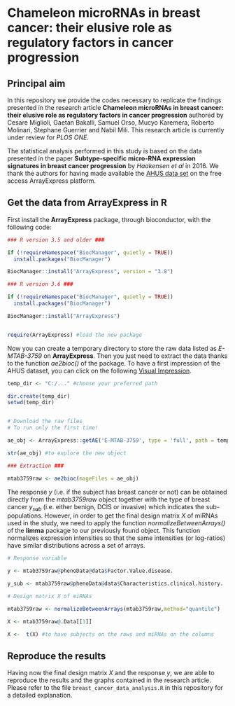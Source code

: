 Chameleon microRNAs in breast cancer: their elusive role as regulatory factors in cancer progression
====================================================================================================

Principal aim
-------------

In this repository we provide the codes necessary to replicate the findings presented in the research article **Chameleon microRNAs in breast cancer: their elusive role as regulatory factors in cancer progression** authored by Cesare Miglioli, Gaetan Bakalli, Samuel Orso, Mucyo Karemera, Roberto Molinari, Stephane Guerrier and Nabil Mili. This research article is currently under review for *PLOS ONE*.

The statistical analysis performed in this study is based on the data presented in the paper **Subtype-specific micro-RNA expression signatures in breast cancer progression** by *Haakensen et al* in 2016. We thank the authors for having made available the [AHUS data set](https://www.ebi.ac.uk/arrayexpress/experiments/E-MTAB-3759/?query=AHUS) on the free access ArrayExpress platform.

Get the data from ArrayExpress in R
-----------------------------------

First install the **ArrayExpress** package, through bioconductor, with the following code:

``` r
### R version 3.5 and older ###

if (!requireNamespace("BiocManager", quietly = TRUE))
  install.packages("BiocManager")

BiocManager::install("ArrayExpress", version = "3.8")

### R version 3.6 ###

if (!requireNamespace("BiocManager", quietly = TRUE))
  install.packages("BiocManager")

BiocManager::install("ArrayExpress")


require(ArrayExpress) #load the new package
```

Now you can create a temporary directory to store the raw data listed as *E-MTAB-3759* on **ArrayExpress**. Then you just need to extract the data thanks to the function *ae2bioc()* of the package. To have a first impression of the AHUS dataset, you can click on the following [Visual Impression](https://www.ebi.ac.uk/arrayexpress/experiments/E-MTAB-3759/samples/?s_page=4&s_pagesize=25&s_sortby=col_25&s_sortorder=ascending).

``` r
temp_dir <- "C:/..." #choose your preferred path

dir.create(temp_dir)
setwd(temp_dir)


# Download the raw files
# To run only the first time!

ae_obj <- ArrayExpress::getAE('E-MTAB-3759', type = 'full', path = temp_dir)

str(ae_obj) #to explore the new object

### Extraction ###

mtab3759raw <- ae2bioc(mageFiles = ae_obj)
```

The response *y* (i.e. if the subject has breast cancer or not) can be obtained directly from the *mtab3759raw* object together with the type of breast cancer *y*<sub>*s**u**b*</sub> (i.e. either benign, DCIS or invasive) which indicates the sub-populations. However, in order to get the final design matrix *X* of miRNAs used in the study, we need to apply the function *normalizeBetweenArrays()* of the **limma** package to our previously found object. This function normalizes expression intensities so that the same intensities (or log-ratios) have similar distributions across a set of arrays.

``` r
# Response variable

y <- mtab3759raw@phenoData@data$Factor.Value.disease.

y_sub <- mtab3759raw@phenoData@data$Characteristics.clinical.history. 

# Design matrix X of miRNAs

mtab3759raw <- normalizeBetweenArrays(mtab3759raw,method="quantile")

X <- mtab3759raw@.Data[[1]]

X <-  t(X) #to have subjects on the rows and miRNAs on the columns
```

Reproduce the results
---------------------

Having now the final design matrix *X* and the response *y*, we are able to reproduce the results and the graphs contained in the research article. Please refer to the file `breast_cancer_data_analysis.R` in this repository for a detailed explanation.
